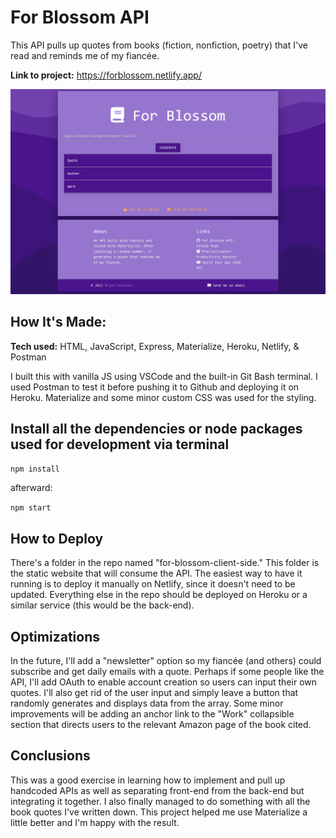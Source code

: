 # For Blossom API
This API pulls up quotes from books (fiction, nonfiction, poetry) that I've read and reminds me of my fiancée.

**Link to project:** https://forblossom.netlify.app/

![For Blossom](https://raw.githubusercontent.com/diathekez/for-blossom-api/master/forblossom_screenshot.png)

## How It's Made:

**Tech used:** HTML, JavaScript, Express, Materialize, Heroku, Netlify, & Postman

I built this with vanilla JS using VSCode and the built-in Git Bash terminal. I used Postman to test it before pushing it to Github and deploying it on Heroku. Materialize and some minor custom CSS was used for the styling.

## Install all the dependencies or node packages used for development via terminal

`npm install` 

afterward:

`npm start` 

## How to Deploy

There's a folder in the repo named "for-blossom-client-side." This folder is the static website that will consume the API. The easiest way to have it running is to deploy it manually on Netlify, since it doesn't need to be updated. Everything else in the repo should be deployed on Heroku or a similar service (this would be the back-end).

## Optimizations

In the future, I'll add a "newsletter" option so my fiancée (and others) could subscribe and get daily emails with a quote. Perhaps if some people like the API, I'll add OAuth to enable account creation so users can input their own quotes. I'll also get rid of the user input and simply leave a button that randomly generates and displays data from the array. Some minor improvements will be adding an anchor link to the "Work" collapsible section that directs users to the relevant Amazon page of the book cited.

## Conclusions

This was a good exercise in learning how to implement and pull up handcoded APIs as well as separating front-end from the back-end but integrating it together. I also finally managed to do something with all the book quotes I've written down. This project helped me use Materialize a little better and I'm happy with the result.